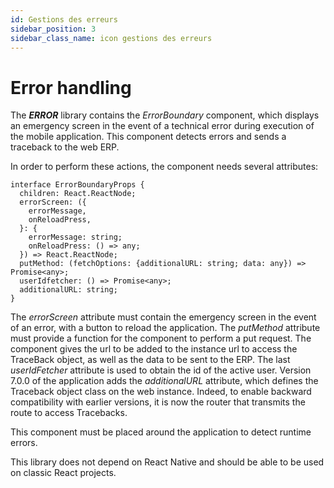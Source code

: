 ```yaml
---
id: Gestions des erreurs
sidebar_position: 3
sidebar_class_name: icon gestions des erreurs
---
```


# Error handling

The **_ERROR_** library contains the _ErrorBoundary_ component, which displays an emergency screen in the event of a technical error during execution of the mobile application. This component detects errors and sends a traceback to the web ERP.

In order to perform these actions, the component needs several attributes:

```tsx
interface ErrorBoundaryProps {
  children: React.ReactNode;
  errorScreen: ({
    errorMessage,
    onReloadPress,
  }: {
    errorMessage: string;
    onReloadPress: () => any;
  }) => React.ReactNode;
  putMethod: (fetchOptions: {additionalURL: string; data: any}) => Promise<any>;
  userIdfetcher: () => Promise<any>;
  additionalURL: string;
}
```

The _errorScreen_ attribute must contain the emergency screen in the event of an error, with a button to reload the application. The _putMethod_ attribute must provide a function for the component to perform a put request. The component gives the url to be added to the instance url to access the TraceBack object, as well as the data to be sent to the ERP. The last _userIdFetcher_ attribute is used to obtain the id of the active user. Version 7.0.0 of the application adds the _additionalURL_ attribute, which defines the Traceback object class on the web instance. Indeed, to enable backward compatibility with earlier versions, it is now the router that transmits the route to access Tracebacks.

This component must be placed around the application to detect runtime errors.

This library does not depend on React Native and should be able to be used on classic React projects.
